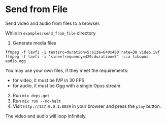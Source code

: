# Send from File

Send video and audio from files to a browser.

While in `examples/send_from_file` directory

1. Generate media files

```shell
ffmpeg -f lavfi -i testsrc=duration=5:size=640x480:rate=30 video.ivf
ffmpeg -f lavfi -i "sine=frequency=420:duration=5" -c:a libopus audio.ogg
```

You may use your own files, if they meet the requirements:
* for video, it must be IVP in 30 FPS
* for audio, it must be Ogg with a single Opus stream

2. Run `mix deps.get`
3. Run `mix run --no-halt`
4. Visit `http://127.0.0.1:8829` in your browser and press the `play` button.

The video and audio will loop infinitely.
